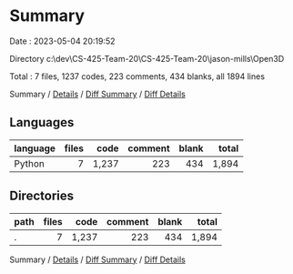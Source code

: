 # Summary

Date : 2023-05-04 20:19:52

Directory c:\\dev\\CS-425-Team-20\\CS-425-Team-20\\jason-mills\\Open3D

Total : 7 files,  1237 codes, 223 comments, 434 blanks, all 1894 lines

Summary / [Details](details.md) / [Diff Summary](diff.md) / [Diff Details](diff-details.md)

## Languages
| language | files | code | comment | blank | total |
| :--- | ---: | ---: | ---: | ---: | ---: |
| Python | 7 | 1,237 | 223 | 434 | 1,894 |

## Directories
| path | files | code | comment | blank | total |
| :--- | ---: | ---: | ---: | ---: | ---: |
| . | 7 | 1,237 | 223 | 434 | 1,894 |

Summary / [Details](details.md) / [Diff Summary](diff.md) / [Diff Details](diff-details.md)